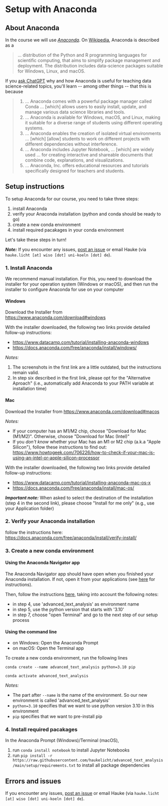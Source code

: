 # Setup with Anaconda

## About Anaconda

In the course we will use [*Anaconda*](https://www.anaconda.com/). 
On [Wikipedia](https://en.wikipedia.org/wiki/Anaconda_(Python_distribution)), Anaconda is described as a

> ... distribution of the Python and R programming languages for scientific computing, that aims to simplify package management and deployment.
> The distribution includes data-science packages suitable for Windows, Linux, and macOS.

If you [ask ChatGPT](https://chat.openai.com/share/958fe6cc-b411-43e5-b156-23fb6ef4fb3f) why and how Anaconda is useful for teaching data science-related topics, you'll learn -- among other things -- that this is because

> 1. ... Anaconda comes with a powerful package manager called Conda ... [which] allows users to easily install, update, and manage various data science libraries and tools. 
> 2. ... Anaconda is available for Windows, macOS, and Linux, making it suitable for a diverse range of students using different operating systems.
> 4. ... Anaconda enables the creation of isolated virtual environments ... [which] [allow] students to work on different projects with different dependencies without interference.
> 5. ... Anaconda includes Jupyter Notebook, ... [which] are widely used ... for creating interactive and shareable documents that combine code, explanations, and visualizations.
> 6. ... Anaconda, Inc. offers educational resources and tutorials specifically designed for teachers and students. 

## Setup instructions

To setup Anaconda for our course, you need to take three steps:

1. install Anaconda
2. verify your Anaconda installation (python and conda should be ready to go)
3. create a new conda environment
4. install required pacakages in your conda environment

Let's take these steps in turn!

**_Note:_** If you encounter any issues, [post an issue](https://github.com/haukelicht/advanced_text_analysis/issues) or email Hauke (via `hauke.licht [at] wiso [dot] uni-koeln [dot] de`).

### 1. Install Anaconda

We recommend manual installation.
For this, you need to download the installer for your operation system (Windows or macOS), and then run the installer to configure Anaconda for use on your computer 

#### Windows

Download the Installer from https://www.anaconda.com/download#windows

With the installer downloaded, the following two links provide detailed follow-up instructions: 

- https://www.datacamp.com/tutorial/installing-anaconda-windows
- https://docs.anaconda.com/free/anaconda/install/windows/

*Notes:*

1. The screenshots in the first link are a little outdated, but the instructions remain valid.
2. In step six described in the first link, please opt for the "Alternative Aproach" (i.e., automatically add Anaconda to your PATH variable at installation time) 

#### Mac

Download the Installer from https://www.anaconda.com/download#macos

*Notes:* 

- If your computer has an M1/M2 chip, choose "Download for Mac (M1/M2)". Otherwise, choose "Download for Mac (Intel)"
- If you *don't know* whether your Mac has an M1 or M2 chip (a.k.a "Apple Silicon"), follow these instructions to find out: https://www.howtogeek.com/706226/how-to-check-if-your-mac-is-using-an-intel-or-apple-silicon-processor

With the installer downloaded, the following two links provide detailed follow-up instructions: 

- https://www.datacamp.com/tutorial/installing-anaconda-mac-os-x
- https://docs.anaconda.com/free/anaconda/install/mac-os/

**_Important note:_** When asked to select the destination of the installation (step 4 in the second link), please choose "Install for me only" (e.g., use your Application folder)

### 2. Verify your Anaconda installation

follow the instructions here: https://docs.anaconda.com/free/anaconda/install/verify-install/

### 3. Create a new conda environment

#### Using the Anaconda Navigator app

The  Anaconda Navigator app should have open when you finished your Anaconda installation.
If not, open it from your applications (see [here](https://docs.anaconda.com/free/navigator/getting-started/#navigator-starting-navigator) for instructions).

Then, follow the instructions [here](https://docs.anaconda.com/free/navigator/tutorials/create-python35-environment/),  taking into account the following notes:

- in step 4, use 'advanced_text_analysis' as environment name
- in step 5, use the python version that starts with '3.10'
- in step 7, choose "open Terminal" and go to the next step of our setup process 

#### Using the command line

- on Windows: Open the Anaconda Prompt
- on macOS: Open the Terminal app

To create a new conda environment, run the following lines

```shell
conda create --name advanced_text_analysis python=3.10 pip

conda activate advanced_text_analysis
```

*Notes:* 

- The part after `--name` is the name of the environment. So our new environment is called 'advanced_text_analysis'
- `python=3.10` specifies that we want to use python version 3.10 in this environment
- `pip` specifies that we want to pre-install pip

### 4. Install required pacakages

In the Anaconda Prompt (Windows)/Terminal (macOS),

1. run `conda install notebook` to install Jupyter Notebooks
2. run `pip install -r https://raw.githubusercontent.com/haukelicht/advanced_text_analysis/main/setup/requirements.txt` to install all package dependencies

## Errors and issues

If you encounter any issues, [post an issue](https://github.com/haukelicht/advanced_text_analysis/issues) or email Hauke (via `hauke.licht [at] wiso [dot] uni-koeln [dot] de`).

